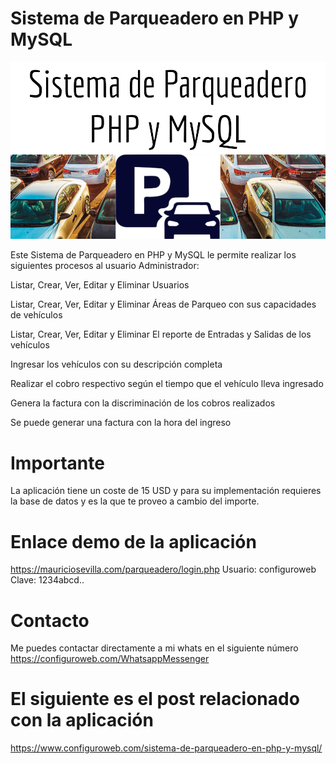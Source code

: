 # Sistema de Parqueadero en PHP y MySQL

<img src="Sistema de Parqueadero PHP y MySQL.png">

Este Sistema de Parqueadero en PHP y MySQL le permite realizar los siguientes procesos al usuario Administrador:

Listar, Crear, Ver, Editar y Eliminar Usuarios

Listar, Crear, Ver, Editar y Eliminar Áreas de Parqueo con sus capacidades de vehículos

Listar, Crear, Ver, Editar y Eliminar El reporte de Entradas y Salidas de los vehículos

Ingresar los vehículos con su descripción completa

Realizar el cobro respectivo según el tiempo que el vehículo lleva ingresado

Genera la factura con la discriminación de los cobros realizados

Se puede generar una factura con la hora del ingreso

# Importante

La aplicación tiene un coste de 15 USD y para su implementación requieres la base de datos y es la que te proveo a cambio del importe.

# Enlace demo de la aplicación

https://mauriciosevilla.com/parqueadero/login.php
Usuario: configuroweb
Clave: 1234abcd..

# Contacto

Me puedes contactar directamente a mi whats en el siguiente número
https://configuroweb.com/WhatsappMessenger

# El siguiente es el post relacionado con la aplicación

https://www.configuroweb.com/sistema-de-parqueadero-en-php-y-mysql/
